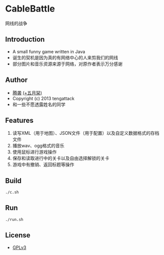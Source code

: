 # CableBattle

网线的战争

## Introduction

* A small funny game written in Java
* 诞生的契机是因为真的有网络中心的人来剪我们的网线
* 部分图片和音乐资源来源于网络，对原作者表示万分感谢

## Author

* [腾袭](http://tengattack.com) [(+五月栞)](https://plus.google.com/101975853170707139492)
* Copyright (c) 2013 tengattack
* 和一些不愿透露姓名的同学

## Features

1. 读写XML（用于地图）、JSON文件（用于配置）以及自定义数据格式的存档文件
2. 播放wav、ogg格式的音乐
3. 使用鼠标进行游戏操作
4. 保存和读取进行中的关卡以及自由选择解锁的关卡
5. 游戏中有撤销、返回标题等操作

## Build

```sh
./c.sh
```

## Run

```sh
./run.sh
```

## License

* [GPLv3](http://www.gnu.org/licenses/gpl.html)
